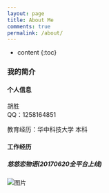 ```yaml
---
layout: page
title: About Me
comments: true
permalink: /about/
---
```


* content
{:toc}

### 我的简介

#### 个人信息

胡胜  
QQ：1258164851

教育经历：华中科技大学 本科

#### 工作经历

##### 悠悠恋物语(20170620全平台上线)

![图片](http://owk5gjdrg.bkt.clouddn.com/%E6%82%A0%E6%82%A0%E6%81%8B%E7%89%A9%E8%AF%AD20170620%E5%85%A8%E5%B9%B3%E5%8F%B0%E4%B8%8A%E7%BA%BF.png)